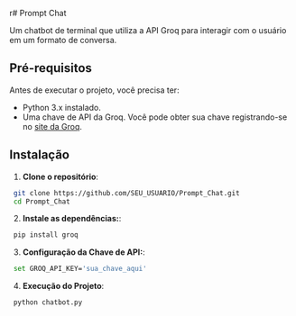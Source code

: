 r# Prompt Chat

Um chatbot de terminal que utiliza a API Groq para interagir com o usuário em um formato de conversa.

## Pré-requisitos

Antes de executar o projeto, você precisa ter:

- Python 3.x instalado.
- Uma chave de API da Groq. Você pode obter sua chave registrando-se no [site da Groq](https://console.groq.com/keys).

## Instalação

1. **Clone o repositório**:
  ```bash
   git clone https://github.com/SEU_USUARIO/Prompt_Chat.git
   cd Prompt_Chat
  ```
2. **Instale as dependências:**:
  ```bash
   pip install groq
```
3. **Configuração da Chave de API:**:
  ```bash
   set GROQ_API_KEY='sua_chave_aqui'
```
4. **Execução do Projeto**:
  ```bash
   python chatbot.py
```








   
